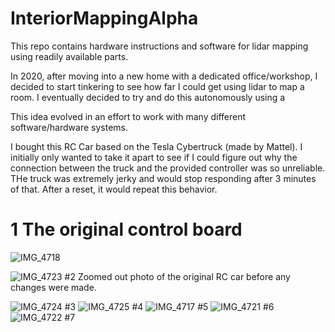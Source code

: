# InteriorMappingAlpha
This repo contains hardware instructions and software for lidar mapping using readily available parts.

In 2020, after moving into a new home with a dedicated office/workshop, I decided to start tinkering to see how far I could get using lidar to map a room. I eventually decided to try and do this autonomously using a 

This idea evolved in an effort to work with many different software/hardware systems. 

I bought this RC Car based on the Tesla Cybertruck (made by Mattel).  I initially only wanted to take it apart to see if I could figure out why the connection between the truck and the provided controller was so unreliable. THe truck was extremely jerky and would stop responding after 3 minutes of that. After a reset, it would repeat this behavior.


# 1 The original control board
![IMG_4718](https://user-images.githubusercontent.com/42262966/152452452-f6a1cb17-77a1-4e28-ae72-3f210598feb3.jpg)

![IMG_4723](https://user-images.githubusercontent.com/42262966/152452454-c491ef7a-51a6-4633-b3cc-f57851b60763.jpg)
#2 Zoomed out photo of the original RC car before any changes were made. 

![IMG_4724](https://user-images.githubusercontent.com/42262966/152452457-26a7ea8f-18f7-461e-91db-7e37f30ca7be.jpg)
#3
![IMG_4725](https://user-images.githubusercontent.com/42262966/152452458-fdc78198-ed37-464b-b667-2ea8c6cb6547.jpg)
#4
![IMG_4717](https://user-images.githubusercontent.com/42262966/152452461-a78e3b95-1fb9-47c3-a8b0-a16146729b24.jpg)
#5
![IMG_4721](https://user-images.githubusercontent.com/42262966/152452641-dc9d7e2c-6f82-406e-8ea5-0dfa06298984.jpg)
#6
![IMG_4722](https://user-images.githubusercontent.com/42262966/152452645-172df1b6-2b7f-4a1a-a148-f8b4d8a07e6a.jpg)
#7

